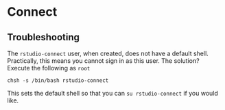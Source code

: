 # Connect


## Troubleshooting

The `rstudio-connect` user, when created, does not have a default shell.  Practically, this means you cannot sign in as this user.  The solution?  Execute the following as `root`

```
chsh -s /bin/bash rstudio-connect
```

This sets the default shell so that you can `su rstudio-connect` if you would like.

